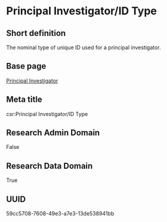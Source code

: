 # Principal Investigator/ID Type
## Short definition
The nominal type of unique ID used for a principal investigator.
## Base page
[Principal Investigator](https://github.com/EuroCRIS/CASRAI-Dictionairies/blob/main/Objects/Principal%20Investigator.md)
## Meta title
csr:Principal Investigator/ID Type
## Research Admin Domain
False
## Research Data Domain
True
## UUID
59cc5708-7608-49e3-a7e3-13de538941bb
